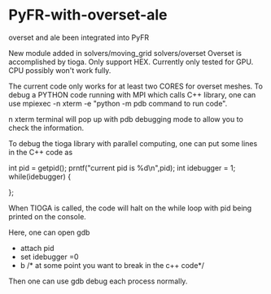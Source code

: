 # PyFR-with-overset-ale
 overset and ale been integrated into PyFR

New module added in solvers/moving_grid solvers/overset
Overset is accomplished by tioga. Only support HEX.
Currently only tested for GPU.
CPU possibly won't work fully.

The current code only works for at least two CORES for overset meshes.
To debug a PYTHON code running with MPI which calls C++ library, one can use
mpiexec -n xterm -e "python -m pdb command to run code".

n xterm terminal will pop up with pdb debugging mode to allow you to check the information.

To debug the tioga library with parallel computing, one can put some lines in the C++ code as

int pid = getpid();
prntf("current pid is %d\n",pid);
int idebugger = 1;
while(idebugger) {

};

When TIOGA is called, the code will halt on the while loop with pid being printed on the console.

Here, one can open gdb
* attach pid
* set idebugger =0
* b /* at some point you want to break in the c++ code*/

Then one can use gdb debug each process normally.
